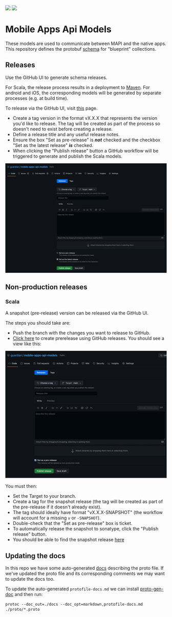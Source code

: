 <img src="https://img.shields.io/github/v/release/guardian/mobile-apps-api-models?label=schema%20version">
<img src="https://img.shields.io/maven-central/v/com.gu/mobile-apps-api-models_2.12?label=scala%202.12">

# Mobile Apps Api Models

These models are used to communicate between MAPI and the native apps.
This repository defines the protobuf [schema](./proto/collection.proto) for "blueprint" collections.

## Releases

Use the GitHub UI to generate schema releases.

For Scala, the release process results in a deployment to [Maven](https://repo1.maven.org/maven2/com/gu/mobile-apps-api-models_2.12/).
For android and iOS, the corresponding models will be generated by separate processes (e.g. at build time).

To release via the GitHub UI, visit [this](https://github.com/guardian/mobile-apps-api-models/releases/new) page.
- Create a tag version in the format vX.X.X that represents the version you'd like to release.
  The tag will be created as part of the process so doesn't need to exist before creating a release.
- Define a release title and any useful release notes.
- Ensure the box "Set as pre-release" is _**not**_ checked and the checkbox "Set as the latest release" _**is**_ checked.
- When clicking the "Publish release" button a GitHub workflow will be triggered to generate and publish the Scala models.

<img src="./docs/images/release.png">

## Non-production releases

### Scala

A snapshot (pre-release) version can be released via the GitHub UI.

The steps you should take are:
- Push the branch with the changes you want to release to GitHub.
- [Click here](https://github.com/guardian/mobile-apps-api-models/releases/new?prerelease=true) to create prerelease using GitHub releases. 
You should see a view like this:

<img src="docs/images/pre-release.png">

You must then:
- Set the Target to your branch.
- Create a tag for the snapshot release (the tag will be created as part of the pre-release if it doesn't already exist).
- The tag should ideally have format "vX.X.X-SNAPSHOT" (the workflow will account for a missing `v` or `-SNAPSHOT`).
- Double-check that the "Set as pre-release" box is ticket.
- To automatically release the snapshot to sonatype, click the "Publish release" button.
- You should be able to find the snapshot release [here](https://oss.sonatype.org/content/repositories/snapshots/com/gu/)

## Updating the docs

In this repo we have some auto-generated [docs](/docs/protofile-docs.md) describing the proto file.
If we've updated the proto file and its corresponding comments we may want to update the docs too.

To update the auto-generated `protofile-docs.md` we can install [proto-gen-doc](https://github.com/pseudomuto/protoc-gen-doc) and then run:
```
protoc --doc_out=./docs --doc_opt=markdown,protofile-docs.md ./proto/*.proto
```
